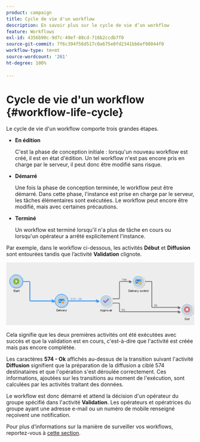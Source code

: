 ```yaml
---
product: campaign
title: Cycle de vie d'un workflow
description: En savoir plus sur le cycle de vie d’un workflow
feature: Workflows
exl-id: 4356b90c-9d7c-49ef-88cd-716b2ccdb7f0
source-git-commit: 7f6c394f56d517c0a675e0fd2341bb6ef98044f0
workflow-type: tm+mt
source-wordcount: '261'
ht-degree: 100%

---
```


# Cycle de vie d&#39;un workflow {#workflow-life-cycle}



Le cycle de vie d&#39;un workflow comporte trois grandes étapes.

* **En édition**

  C&#39;est la phase de conception initiale : lorsqu&#39;un nouveau workflow est créé, il est en état d&#39;édition. Un tel workflow n&#39;est pas encore pris en charge par le serveur, il peut donc être modifié sans risque.

* **Démarré**

  Une fois la phase de conception terminée, le workflow peut être démarré. Dans cette phase, l&#39;instance est prise en charge par le serveur, les tâches élémentaires sont exécutées. Le workflow peut encore être modifié, mais avec certaines précautions.

* **Terminé**

  Un workflow est terminé lorsqu&#39;il n&#39;a plus de tâche en cours ou lorsqu&#39;un opérateur a arrêté explicitement l&#39;instance.

Par exemple, dans le workflow ci-dessous, les activités **Début** et **Diffusion** sont entourées tandis que l’activité **Validation** clignote.

![](assets/new-workflow-6.png)

Cela signifie que les deux premières activités ont été exécutées avec succès et que la validation est en cours, c&#39;est-à-dire que l&#39;activité est créée mais pas encore complétée.

Les caractères **574 - Ok** affichés au-dessus de la transition suivant l&#39;activité **Diffusion** signifient que la préparation de la diffusion a ciblé 574 destinataires et que l&#39;opération s&#39;est déroulée correctement. Ces informations, ajoutées sur les transitions au moment de l&#39;exécution, sont calculées par les activités traitant des données.

Le workflow est donc démarré et attend la décision d&#39;un opérateur du groupe spécifié dans l&#39;activité **Validation**. Les opérateurs et opératrices du groupe ayant une adresse e-mail ou un numéro de mobile renseigné reçoivent une notification.

Pour plus d’informations sur la manière de surveiller vos workflows, reportez-vous à [cette section](monitor-workflow-execution.md).
